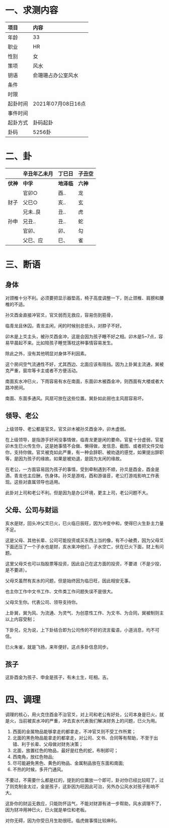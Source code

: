 # 一、求测内容
|项目|内容|
|:-|:-|
|年龄|33|
|职业|HR|
|性别|女|
|策项|风水|
|钥语|俞珊珊占办公室风水|
|条件||
|时限||
|起卦时间|2021年07月08日16点|
|事件时间||
|起卦方式|卦码起卦|
|卦码|5256卦|

# 二、卦
||辛丑年乙未月|丁巳日|子丑空|
|:-|:-|:-|:-|
|**伏神**|**中孚**|**地泽临**|**六神**|
||官卯○|酉..|龙|
|财子|父巳○|亥..|玄|
||兄未..艮|丑..|虎|
|孙申|兄丑..|丑..|蛇|
||官卯、|卯、|勾|
||父巳、应|巳、|雀|


# 三、断语
## 身体
对颈椎十分不利。必须要把显示器垫高，椅子高度调整一下，防止颈椎、肩膀和腰椎的不适。

孙爻酉金直接冲官爻，官爻弱而无救应，容易伤到筋骨，

临青龙且休囚，青龙主闲，闲的时候别总低头，对脖子不好。

卯木是上爻主头，被孙爻酉金冲，这是会因为孩子睡不好之相。卯木是5~7点，容易早晨起不来。比如陪孩子睡觉落枕这种事情容易发生。

除此之外，没有其他明显对身体不利因素。

这个房间空气流通性不好，尤其西边、北面应该有阻挡。因为上卦巽主流通，巽被克严重，窗帘等卡主或者不方便活动。

南面亥水冲巳火，下雨容易有水在南面，东面卯木被酉金冲，则西面有大楼或者大路冲房间。

南面、东面多通风。风扇可放在这些位置。巽卦如此弱也主风扇容易坏。

## 领导、老公
上级领导、老公都是官爻。官爻卯木被孙爻酉金冲，卯木虚弱。

在上级领导，是指游手好闲没事情做，临青龙更是闲的要命。官星十分虚弱，官星卯木生巳火传生你，这是她事情不会做、懒得做，发信息、截图、或者把文件交给你，支持你做。官爻被克如此严重，有一种会辞职、被劝退的感觉，如果提出辞职等，是因为孩子的缘故。如果是被劝退，是因为太闲的缘故。

在老公，一方面容易因为孩子的事情，受到牵制遇到不顺，孙爻是酉金，酉金是酒，青龙也主应酬，伤身体。孙爻是游戏，酉和游谐音，老公打游戏影响工作表现。这些对直属领导也适用。

此卦对上司和老公不利。但是因为是办公环境，更主上司，老公问题不大。

## 父母、公司与财运
亥水是财，回头冲父爻巳火，巳火临日辰旺，因为冲变中和，使得巳火生卦主力量不足。

这是父母、其他长辈、公司可能投资或买东西上当的像，有不小破费，因为父母爻下面还压了一个子水也是财，亥水来冲他们，子水空亡，伏在巳火下面，财上有问题。

这里父母爻也可以指股票等投资，因此自己在这方面的投资，不要进（不是少投，是不要进）。

父母爻虽然有亥水的问题，但是始终因为临日旺，因此相安无事。

也主你工作中文书工作、文件类工作问题失误不是很大。

父母爻生你。代表公司、领导支持你。

上卦巽，巽为风、为流通、为灵气、为创意性工作、为文书、为合同，巽被制则主以上内容受制；

下卦兑，兑为说，上下卦结合即为公司传的不好的流言蜚语，小道消息，均不可信。

巳火朱雀，就是飞扬，来年便好。这点多卦信息同步。

## 孩子
这卦酉金为孩子、申金是孩子，有未土生，旺相。吉。 

# 四、调理
调理的核心，用火克住酉金不治官爻，对上司和老公有好处，公司本身是巳火，就是火，当前被亥水冲的严重，冲去亥水代表我们解决财务上的问题，巳火为用。

1. 西面的金属物品能够拿走的都拿走，不冲官爻则不受工作所累；
2. 北面的黑色物品能拿走的都拿走，对公司、文书、合同等有帮助，不至于出错、利于长辈、父母做对财务决策；
3. 北面，放置红色的物品，最好是红色的蛇，布制即可；
4. 西南角，放红色物品;
5. 尽可能避免黑色、黄色的物品、金属制品放在东面和南面;
6. 不热的时候，多开门通风。

不要过，不需要什么都是红的，提到的位置放一个即可，卦对你已经比较旺了，过了则克制金太过，金是孩子，这卦因为旺因此可治，另外办公风水对孩子影响不大。

这卦你的财运无救应，只能防怀运气，不能对财源有进一步帮助，风水调理不了，因为财冲用神巳火，巳火就是单位和老板。

对你无碍，因为你受日月生助很旺。临虎做事情比较麻利。
